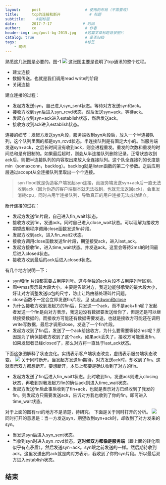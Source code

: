 ```yaml
---
layout:     post                    # 使用的布局（不需要改）
title:      tcp的连接和断开             # 标题 
subtitle:     #副标题
date:       2017-7-17              # 时间
author:     co                      # 作者
header-img: img/post-bg-2015.jpg    #这篇文章标题背景图片
catalog: true                       # 是否归档
tags:                               #标签
    - 网络
---
```



熟悉这几张图是必要的。图-1
![](https://gitee.com/whatplane/resource/raw/master/img/wx_20190319140048-min.png)
这张图主要是说明了tcp通讯的整个过程。
- 建立连接
- 数据传送。也就是我们调用read write的阶段
- 关闭连接

建立连接的过程：
- 发起方发送syn，自己进入syn_sent状态。等待对方发送syn和ack。
- 接收方收到syn后进入syn_rcvd状态，然后发送syn+ack，等待ack。
- 发起方收到syn+ack进入establish状态，然后发送ack。
- 接收方收到ack进入establish状态。

连接的细节：发起方发送syn片段，服务端收到syn片段后，放入一个半连接队列，这个队列里面的都是syn_rcvd状态。半连接队列是有固定大小的。当服务端发送syn+ack，之后长时间没有收到ack，则会进程重发。重发的次数和重发的时间总和是有限制的。如果最后超时，则会从半连接队列删除记录。正常状态收到ack后，则把半连接队列的内容取出来放入全连接队列。这个队全连接列的长度是min（somaxconn，backlog）。backlog就是listen函数的第二个参数。之后应用层通过accept从全连接队列里取出一个个连接。

> syn flood就是伪造客户端发起syn连接，而服务端发送syn+ack后一直无法收到ack（因为伪造的客户端根本就无法找到，也就无法返回ack），会重发消耗cpu，同时占用半连接队列，导致真正的用户连接无法成功建立。


断开连接的过程：
- 发起方发送fin片段，自己进入fin_wait1状态。
- 接收方收到fin，发送ack。同时自己进入close_wait状态。可以理解为接收方期望应用程序调用close函数发送fin片段。
- 发起方收到ack，进入fin_wait2状态。
- 接收方调用close函数发送fin片段，期望接受ack，进入last_ack。
- 发起方接收fin，进入time_wait状态。并发送ack。这里会等待2msl的时间最后进入closed状态。
- 接收方收到最后的ack后进入closed状态。


有几个地方说明一下：
- syn和fin 片段都需要占用序列号。这与单独的ack片段不占用序列号区别。
- 图中mss表示最大段大小。主要是告诉对方，我这边能够承受的最大段大小，好让对方调整发送ip包的尺寸，防止让路由器处理碎片问题。
- close函数不一定会立即发送fin片段。见 [shutdwon和close](https://whatplane.github.io/)
- 为什么接收方收到发起方的fin后，只发送一个ack，而不是ack+fin呢？发起者发送一个fin是向对方表示，我这边没有数据要发送给你了，但是还是可以继续接受数据的。而接收方可能还有数据需要发送，也就是接收方可能还在调用write写数据，最后才调用close，发送了一个fin片段。
- 发起方收到了fin后，发送了一个ack给接收方，为什么要需要等待2msl呢？原因是为了确保接收方收到了这个ack。如果ack丢失了，接收方可能重发fin，如果发起者已经closed了，那么对方将一直处于last_ack状态。



下面这张图解释了状态变化。实线表示客户端状态改变，虚线表示服务端状态改变。
![](https://gitee.com/whatplane/resource/raw/master/img/wx_20190318190757-min.png)
关于同时断开。当发起方发送fin期待，对方发送ack时，却收到了fin。这就表示双方都想断开。要想断开，本质上都要是确认收到了对方的fin。
- 发起方发送了fin后进入fin_wait1状态。此时收到fin，发送ack则进入closing状态，再收到对我发起方fin的确认ack则进入time_wait状态。
- 发起方发送fin后此事后收到了fin+ack，也就是表示对方已经收到了我发的fin。则发起方只需要发送ack，告诉对方我也收到了你的fin，即可进入time_wait状态。


对于上面的图有rst的地方不是清楚，待研究。
下面是关于同时打开的分析。
![](https://gitee.com/whatplane/resource/raw/master/img/wx_20190319115455-min.png)
同时打开的意思是：当一方发送syn，期望收到syn+ack时，却收到了对方发来的syn。
- 当发送syn后进入syn_sent状态。
- 当收到syn时进入syn_rcvd状态。**这时候双方都像是服务端**（跟上面的转化图似乎有点矛盾）。然后发送syn+ack。syn跟之前发送的一样。然后期待收到ack。这里发送出的ack就是向对方表示，我收到了你的syn片段。所以最后双方进入establish状态。



## 结束